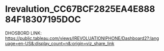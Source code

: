 # Irevalution_CC67BCF2825EA4E88884F18307195DOC

DHOSBORD LINK:
https://public.tableau.com/views/IREVOLUATIONIPHONE/Dashboard2?:language=en-US&:display_count=n&:origin=viz_share_link
